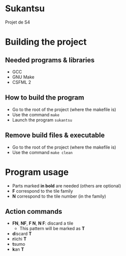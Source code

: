 # Sukantsu
Projet de S4


# Building the project
## Needed programs & libraries
- GCC
- GNU Make
- CSFML 2

## How to build the program
- Go to the root of the project (where the makefile is)
- Use the command `make`
- Launch the program `sukantsu`

## Remove build files & executable
- Go to the root of the project (where the makefile is)
- Use the command `make clean`


# Program usage
- Parts marked **in bold** are needed (others are optional)
- **F** correspond to the tile family
- **N** correspond to the tile number (in the family)

## Action commands
- **FN**, **NF**, **F N**, **N F**: discard a tile
  - This pattern will be marked as **T**
- **d**iscard **T**
- **r**iichi **T**
- **t**sumo
- **k**an **T**
